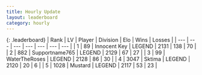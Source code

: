```yaml
---
title: Hourly Update
layout: leaderboard
category: hourly
---
```


{: .leaderboard}
| Rank | LV | Player | Division | Elo | Wins | Losses |
| --- | --- | --- | --- | --- | --- | --- |
| <span data-change="2">1</span> | 89 | <span title="ID: 773025">Innocent Key</span> | LEGEND | <span data-change="5">2131</span> | <span data-change="1">138</span> | <span data-change="0">70</span> |
| <span data-change="-1">2</span> | 882 | <span title="ID: 188640">Supportname765</span> | LEGEND | <span data-change="0">2129</span> | <span data-change="0">67</span> | <span data-change="0">27</span> |
| <span data-change="-1">3</span> | 99 | <span title="ID: 773086">WaterTheRoses</span> | LEGEND | <span data-change="0">2128</span> | <span data-change="0">86</span> | <span data-change="0">30</span> |
| <span data-change="0">4</span> | 3047 | <span title="ID: 353063">Sktima</span> | LEGEND | <span data-change="0">2120</span> | <span data-change="0">20</span> | <span data-change="0">6</span> |
| <span data-change="0">5</span> | 1028 | <span title="ID: 611082">Mustard</span> | LEGEND | <span data-change="0">2117</span> | <span data-change="0">53</span> | <span data-change="0">23</span> |